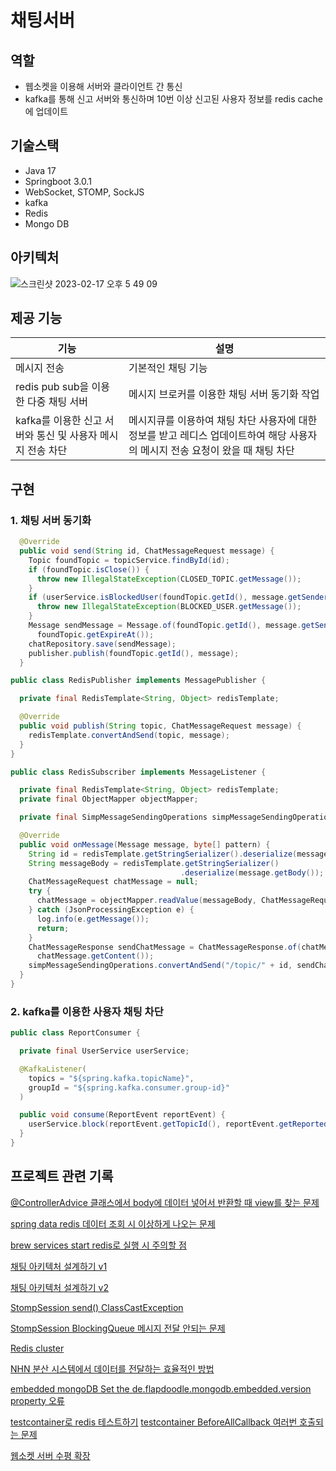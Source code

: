 # 채팅서버

## 역할
* 웹소켓을 이용해 서버와 클라이언트 간 통신
* kafka를 통해 신고 서버와 통신하며 10번 이상 신고된 사용자 정보를 redis cache에 업데이트

## 기술스택
* Java 17
* Springboot 3.0.1
* WebSocket, STOMP, SockJS
* kafka
* Redis
* Mongo DB


## 아키텍처
![스크린샷 2023-02-17 오후 5 49 09](https://user-images.githubusercontent.com/60775067/219597410-ef5fb5fb-54d2-42e4-8cd8-d4403025dd82.png)




## 제공 기능
|기능|설명|
|------|---|
|메시지 전송|기본적인 채팅 기능|
|redis pub sub을 이용한 다중 채팅 서버|메시지 브로커를 이용한 채팅 서버 동기화 작업|
|kafka를 이용한 신고 서버와 통신 및 사용자 메시지 전송 차단|메시지큐를 이용하여 채팅 차단 사용자에 대한 정보를 받고 레디스 업데이트하여 해당 사용자의 메시지 전송 요청이 왔을 때 채팅 차단|

## 구현
### 1. 채팅 서버 동기화
```java
  @Override
  public void send(String id, ChatMessageRequest message) {
    Topic foundTopic = topicService.findById(id);
    if (foundTopic.isClose()) {
      throw new IllegalStateException(CLOSED_TOPIC.getMessage());
    }
    if (userService.isBlockedUser(foundTopic.getId(), message.getSender())) {
      throw new IllegalStateException(BLOCKED_USER.getMessage());
    }
    Message sendMessage = Message.of(foundTopic.getId(), message.getSender(), message.getContent(),
      foundTopic.getExpireAt());
    chatRepository.save(sendMessage);
    publisher.publish(foundTopic.getId(), message);
  }
```

```java
public class RedisPublisher implements MessagePublisher {

  private final RedisTemplate<String, Object> redisTemplate;

  @Override
  public void publish(String topic, ChatMessageRequest message) {
    redisTemplate.convertAndSend(topic, message);
  }
}
```
```java
public class RedisSubscriber implements MessageListener {

  private final RedisTemplate<String, Object> redisTemplate;
  private final ObjectMapper objectMapper;

  private final SimpMessageSendingOperations simpMessageSendingOperations;

  @Override
  public void onMessage(Message message, byte[] pattern) {
    String id = redisTemplate.getStringSerializer().deserialize(message.getChannel());
    String messageBody = redisTemplate.getStringSerializer()
                                      .deserialize(message.getBody());
    ChatMessageRequest chatMessage = null;
    try {
      chatMessage = objectMapper.readValue(messageBody, ChatMessageRequest.class);
    } catch (JsonProcessingException e) {
      log.info(e.getMessage());
      return;
    }
    ChatMessageResponse sendChatMessage = ChatMessageResponse.of(chatMessage.getSender(),
      chatMessage.getContent());
    simpMessageSendingOperations.convertAndSend("/topic/" + id, sendChatMessage);
  }
}
```

### 2. kafka를 이용한 사용자 채팅 차단
```java
public class ReportConsumer {

  private final UserService userService;

  @KafkaListener(
    topics = "${spring.kafka.topicName}",
    groupId = "${spring.kafka.consumer.group-id}"
  )

  public void consume(ReportEvent reportEvent) {
    userService.block(reportEvent.getTopicId(), reportEvent.getReportedUser());
  }
}
```

## 프로젝트 관련 기록
[@ControllerAdvice 클래스에서 body에 데이터 넣어서 반환할 때 view를 찾는 문제](https://velog.io/@gkdud583/RestController-void-%EB%B0%98%ED%99%98%EC%8B%9C-view%EB%A5%BC-%EC%B0%BE%EB%8A%94-%EB%AC%B8%EC%A0%9C) 

[spring data redis 데이터 조회 시 이상하게 나오는 문제](https://velog.io/@gkdud583/redis-%EB%8D%B0%EC%9D%B4%ED%84%B0-%EC%A1%B0%ED%9A%8C%EC%8B%9C-%EC%9D%B4%EC%83%81%ED%95%98%EA%B2%8C-%EB%82%98%EC%98%A4%EB%8A%94-%EB%AC%B8%EC%A0%9C)

[brew services start redis로 실행 시 주의할 점](https://velog.io/@gkdud583/brew-services-start-redis%EB%A1%9C-%EC%8B%A4%ED%96%89-%EC%8B%9C-%EC%A3%BC%EC%9D%98%ED%95%A0-%EC%A0%90)

[채팅 아키텍처 설계하기 v1](https://velog.io/@gkdud583/%EC%B1%84%ED%8C%85-%EC%95%84%ED%82%A4%ED%85%8D%EC%B2%98-%EC%84%A4%EA%B3%84%ED%95%98%EA%B8%B0)

[채팅 아키텍처 설계하기 v2](https://velog.io/@gkdud583/%EC%B1%84%ED%8C%85-%EC%95%84%ED%82%A4%ED%85%8D%EC%B2%98-%EC%84%A4%EA%B3%84%ED%95%98%EA%B8%B0-v2)

[StompSession send() ClassCastException](https://velog.io/@gkdud583/StompSession-send-ClassCastException)

[StompSession BlockingQueue 메시지 전달 안되는 문제](https://velog.io/@gkdud583/StompSession-%EB%A9%94%EC%8B%9C%EC%A7%80-%EC%A0%84%EB%8B%AC-%EC%95%88%EB%90%98%EB%8A%94-%EB%AC%B8%EC%A0%9C)

[Redis cluster](https://velog.io/@gkdud583/Redis-cluster)

[NHN 분산 시스템에서 데이터를 전달하는 효율적인 방법](https://velog.io/@gkdud583/NHN-%EB%B6%84%EC%82%B0-%EC%8B%9C%EC%8A%A4%ED%85%9C%EC%97%90%EC%84%9C-%EB%8D%B0%EC%9D%B4%ED%84%B0%EB%A5%BC-%EC%A0%84%EB%8B%AC%ED%95%98%EB%8A%94-%ED%9A%A8%EC%9C%A8%EC%A0%81%EC%9D%B8-%EB%B0%A9%EB%B2%95)

[embedded mongoDB Set the de.flapdoodle.mongodb.embedded.version property 오류](https://velog.io/@gkdud583/embedded-mongoDB-Set-the-de.flapdoodle.mongodb.embedded.version-property-%EC%98%A4%EB%A5%98)

[testcontainer로 redis 테스트하기](https://velog.io/@gkdud583/testcontainer%EB%A1%9C-redis-%ED%85%8C%EC%8A%A4%ED%8A%B8%ED%95%98%EA%B8%B0)
[testcontainer BeforeAllCallback 여러번 호출되는 문제](https://velog.io/@gkdud583/testcontainer-BeforeAllCallback-%EC%97%AC%EB%9F%AC%EB%B2%88-%ED%98%B8%EC%B6%9C%EB%90%98%EB%8A%94-%EB%AC%B8%EC%A0%9C)

[웹소켓 서버 수평 확장](https://velog.io/@gkdud583/%EC%9B%B9%EC%86%8C%EC%BC%93-%EC%84%9C%EB%B2%84-%EC%88%98%ED%8F%89-%ED%99%95%EC%9E%A5-ntpuhlar)
